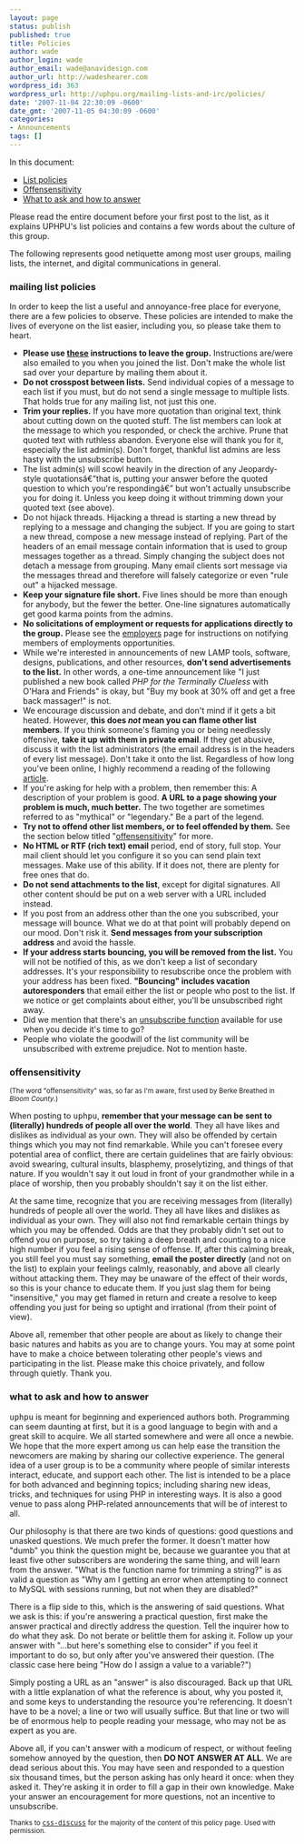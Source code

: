 ```yaml
---
layout: page
status: publish
published: true
title: Policies
author: wade
author_login: wade
author_email: wade@anavidesign.com
author_url: http://wadeshearer.com
wordpress_id: 363
wordpress_url: http://uphpu.org/mailing-lists-and-irc/policies/
date: '2007-11-04 22:30:09 -0600'
date_gmt: '2007-11-05 04:30:09 -0600'
categories:
- Announcements
tags: []
---
```

<p>In this document:</p>
<ul style="list-style-type: square">
<li><a href="#list_policies">List policies</a></li>
<li><a href="#offensensitivity">Offensensitivity</a></li>
<li><a href="#ask_answer">What to ask and how to answer</a></li>
</ul>
<p>Please read the entire document before your first post to the list, as it explains UPHPU's list policies and contains a few words about the culture of this group.</p>
<p>The following represents good netiquette among most user groups, mailing lists, the internet, and digital communications in general.</p>
<p><a name="list_policies"></a></p>
<h3>mailing list policies</h3>
<p>In order to keep the list a useful and annoyance-free place for everyone, there are a few policies to observe. These policies are intended to make the lives of everyone on the list easier, including you, so please take them to heart.</p>
<ul>
<li class="bodyart_list_spaced"><strong>Please use <a href="/mailing-lists/">these</a> instructions to leave the group.</strong> Instructions are/were also emailed to you when you joined the list. Don't make the whole list sad over your departure by mailing them about it.</li>
<li class="bodyart_list_spaced"><strong>Do not crosspost between lists.</strong> Send individual copies of a message to each list if you must, but do not send a single message to multiple lists. That holds true for any mailing list, not just this one.</li>
<li class="bodyart_list_spaced"><strong>Trim your replies.</strong> If you have more quotation than original text, think about cutting down on the quoted stuff. The list members can look at the message to which you responded, or check the archive. Prune that quoted text with ruthless abandon. Everyone else will thank you for it, especially the list admin(s).  Don't forget, thankful list admins are less hasty with the unsubscribe button.</li>
<li class="bodyart_list_spaced">The list admin(s) will scowl heavily in the direction of any Jeopardy-style quotationsâ€”that is, putting your answer before the quoted question to which you're respondingâ€” but won't actually unsubscribe you for doing it. Unless you keep doing it without trimming down your quoted text (see above).</li>
<li class="bodyart_list_spaced">Do not hijack threads. Hijacking a thread is starting a new thread by replying to a message and changing the subject. If you are going to start a new thread, compose a new message instead of replying. Part of the headers of an email message contain information that is used to group messages together as a thread. Simply changing the subject does not detach a message from grouping. Many email clients sort message via the messages thread and therefore will falsely categorize or even "rule out" a hijacked message.</li>
<li class="bodyart_list_spaced"><strong>Keep your signature file short.</strong> Five lines should be more than enough for anybody, but the fewer the better. One-line signatures automatically get good karma points from the admins.</li>
<li class="bodyart_list_spaced"><strong>No solicitations of employment or requests for applications directly to the group.</strong> Please see the <a href="/employers/">employers</a> page for instructions on notifying members of employments opportunities.</li>
<li class="bodyart_list_spaced">While we're interested in announcements of new LAMP tools, software, designs, publications, and other resources, <strong>don't send advertisements to the list.</strong> In other words, a one-time announcement like "I just published a new book called <cite>PHP for the Terminally Clueless</cite> with O'Hara and Friends" is okay, but "Buy my book at 30% off and get a free back massager!" is not.</li>
<li class="bodyart_list_spaced">We encourage discussion and debate, and don't mind if it gets a bit heated. However, <strong>this does <em>not</em> mean you can flame other list members</strong>. If you think someone's flaming you or being needlessly offensive, <strong>take it up with them in private email</strong>. If they get abusive, discuss it with the list administrators (the email address is in the headers of every list message). Don't take it onto the list. Regardless of how long you've been online, I highly recommend a reading of the following <a class="bodycopy_link" href="http://madman.weblogs.com/2002/01/22">article</a>.</li>
<li class="bodyart_list_spaced">If you're asking for help with a problem, then remember this: A description of your problem is good. <strong>A URL to a page showing your problem is much, much better.</strong> The two together are sometimes referred to as "mythical" or "legendary."  Be a part of the legend.</li>
<li class="bodyart_list_spaced"><strong>Try not to offend other list members, or to feel offended by them.</strong> See the section below titled "<a class="bodycopy_link" href="#offensensitivity">offensensitivity</a>" for more.</li>
<li class="bodyart_list_spaced"><strong>No HTML or RTF (rich text) email</strong> period, end of story, full stop. Your mail client should let you configure it so you can send plain text messages. Make use of this ability. If it does not, there are plenty for free ones that do.</li>
<li class="bodyart_list_spaced"><strong>Do not send attachments to the list</strong>, except for digital signatures.  All other content should be put on a web server with a URL included instead.</li>
<li class="bodyart_list_spaced">If you post from an address other than the one you subscribed, your message will bounce. What we do at that point will probably depend on our mood. Don't risk it. <strong>Send messages from your subscription address</strong> and avoid the hassle.</li>
<li class="bodyart_list_spaced"><strong>If your address starts bouncing, you will be removed from the list.</strong> You will not be notified of this, as we don't keep a list of secondary addresses. It's your responsibility to resubscribe once the problem with your address has been fixed. <strong>"Bouncing" includes vacation autoresponders</strong> that email either the list or people who post to the list. If we notice or get complaints about either, you'll be unsubscribed right away.</li>
<li class="bodyart_list_spaced">Did we mention that there's an <a href="/mailing-lists/" class="bodycopy_link">unsubscribe function</a> available for use when you decide it's time to go?</li>
<li class="bodyart_list_spaced">People who violate the goodwill of the list community will be unsubscribed with extreme prejudice. Not to mention haste.</li>
</ul>
<p><a name="offensensitivity"></a></p>
<h3>offensensitivity</h3>
<p><small>(The word "offensensitivity" was, so far as I'm aware, first used by Berke Breathed in <cite>Bloom County</cite>.)</small></p>
<p>When posting to <tt>uphpu</tt>, <strong>remember that your message can be sent to (literally) hundreds of people all over the world</strong>. They all have likes and dislikes as individual as your own.  They will also be offended by certain things which you may not find remarkable. While you can't foresee every potential area of conflict, there are certain guidelines that are fairly obvious: avoid swearing, cultural insults, blasphemy, proselytizing, and things of that nature. If you wouldn't say it out loud in front of your grandmother while in a place of worship, then you probably shouldn't say it on the list either.</p>
<p>At the same time, recognize that you are receiving messages from (literally) hundreds of people all over the world. They all have likes and dislikes as individual as your own. They will also not find remarkable certain things by which you may be offended. Odds are that they probably didn't set out to offend you on purpose, so try taking a deep breath and counting to a nice high number if you feel a rising sense of offense. If, after this calming break, you still feel you must say something, <strong>email the poster directly</strong> (and not on the list) to explain your feelings calmly, reasonably, and above all clearly without attacking them. They may be unaware of the effect of their words, so this is your chance to educate them. If you just slag them for being "insensitive," you may get flamed in return and create a resolve to keep offending you just for being so uptight and irrational (from their point of view).</p>
<p>Above all, remember that other people are about as likely to change their basic natures and habits as you are to change yours. You may at some point have to make a choice between tolerating other people's views and participating in the list.  Please make this choice privately, and follow through quietly. Thank you.</p>
<p><a name="ask_answer"></a></p>
<h3>what to ask and how to answer</h3>
<p><tt>uphpu</tt> is meant for beginning and experienced authors both. Programming can seem daunting at first, but it is a good language to begin with and a great skill to acquire. We all started somewhere and were all once a newbie. We hope that the more expert among us can help ease the transition the newcomers are making by sharing our collective experience. The general idea of a user group is to be a community where people of similar interests interact, educate, and support each other. The list is intended to be a place for both advanced and beginning topics; including sharing new ideas, tricks, and techniques for using PHP in interesting ways. It is also a good venue to pass along PHP-related announcements that will be of interest to all.</p>
<p>Our philosophy is that there are two kinds of questions: good questions and unasked questions. We much prefer the former. It doesn't matter how "dumb" you think the question might be, because we guarantee you that at least five other subscribers are wondering the same thing, and will learn from the answer. "What is the function name for trimming a string?" is as valid a question as "Why am I getting an error when attempting to connect to MySQL with sessions running, but not when they are disabled?"</p>
<p>There is a flip side to this, which is the answering of said questions. What we ask is this: if you're answering a practical question, first make the answer practical and directly address the question. Tell the inquirer how to do what they ask. Do not berate or belittle them for asking it. Follow up your answer with "...but here's something else to consider" if you feel it important to do so, but only after you've answered their question. (The classic case here being "How do I assign a value to a variable?")</p>
<p>Simply posting a URL as an "answer" is also discouraged. Back up that URL with a little explanation of what the reference is about, why you posted it, and some keys to understanding the resource you're referencing. It doesn't have to be a novel; a line or two will usually suffice. But that line or two will be of enormous help to people reading your message, who may not be as expert as you are.</p>
<p>Above all, if you can't answer with a modicum of respect, or without feeling somehow annoyed by the question, then <strong>DO NOT ANSWER AT ALL</strong>. We are dead serious about this. You may have seen and responded to a question six thousand times, but the person asking has only heard it once: when they asked it. They're asking it in order to fill a gap in their own knowledge. Make your answer an encouragement for more questions, not an incentive to unsubscribe.</p>
<p><small>Thanks to <tt><a class="bodycopy_link" href="http://css-discuss.org">css-discuss</a></tt> for the majority of the content of this policy page. Used with permission.</small></p>
